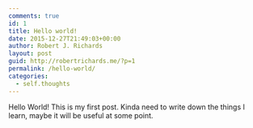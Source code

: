 ```yaml
---
comments: true
id: 1
title: Hello world!
date: 2015-12-27T21:49:03+00:00
author: Robert J. Richards
layout: post
guid: http://robertrichards.me/?p=1
permalink: /hello-world/
categories:
  - self.thoughts
---
```

Hello World! This is my first post. Kinda need to write down the things I learn, maybe it will be useful at some point.